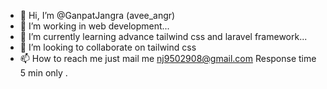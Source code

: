 - 👋 Hi, I’m @GanpatJangra (avee_angr)
- 👀 I’m working in web development...
- 🌱 I’m currently learning advance tailwind css and laravel framework...
- 💞️ I’m looking to collaborate on tailwind css
- 📫 How to reach me  just mail me nj9502908@gmail.com Response time 5 min only .

<!---
GanpatJangra/GanpatJangra is a ✨ special ✨ repository because its `README.md` (this file) appears on your GitHub profile.
You can click the Preview link to take a look at your changes.
--->
